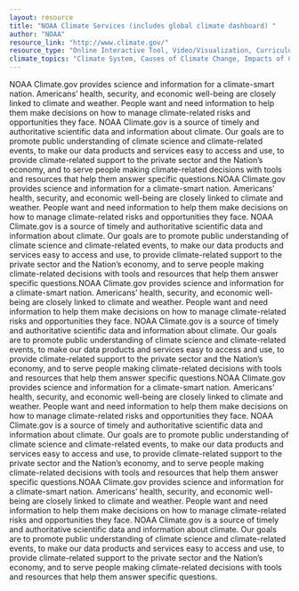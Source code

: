 ```yaml
---
layout: resource
title: "NOAA Climate Services (includes global climate dashboard) "
author: "NOAA"
resource_link: "http://www.climate.gov/"
resource_type: "Online Interactive Tool, Video/Visualization, Curriculum, Website, Data"
climate_topics: "Climate System, Causes of Climate Change, Impacts of Climate Change, Mitigation, Adaptation"
---
```


NOAA Climate.gov provides science and information for a climate-smart nation.  Americans’ health, security, and economic well-being are closely linked to climate and weather.  People want and need information to help them make decisions on how to manage climate-related risks and opportunities they face.
NOAA Climate.gov is a source of timely and authoritative scientific data and information about climate.  Our goals are to promote public understanding of climate science and climate-related events, to make our data products and services easy to access and use, to provide climate-related support to the private sector and the Nation’s economy, and to serve people making climate-related decisions with tools and resources that help them answer specific questions.NOAA Climate.gov provides science and information for a climate-smart nation.  Americans’ health, security, and economic well-being are closely linked to climate and weather.  People want and need information to help them make decisions on how to manage climate-related risks and opportunities they face.
NOAA Climate.gov is a source of timely and authoritative scientific data and information about climate.  Our goals are to promote public understanding of climate science and climate-related events, to make our data products and services easy to access and use, to provide climate-related support to the private sector and the Nation’s economy, and to serve people making climate-related decisions with tools and resources that help them answer specific questions.NOAA Climate.gov provides science and information for a climate-smart nation.  Americans’ health, security, and economic well-being are closely linked to climate and weather.  People want and need information to help them make decisions on how to manage climate-related risks and opportunities they face.
NOAA Climate.gov is a source of timely and authoritative scientific data and information about climate.  Our goals are to promote public understanding of climate science and climate-related events, to make our data products and services easy to access and use, to provide climate-related support to the private sector and the Nation’s economy, and to serve people making climate-related decisions with tools and resources that help them answer specific questions.NOAA Climate.gov provides science and information for a climate-smart nation.  Americans’ health, security, and economic well-being are closely linked to climate and weather.  People want and need information to help them make decisions on how to manage climate-related risks and opportunities they face.
NOAA Climate.gov is a source of timely and authoritative scientific data and information about climate.  Our goals are to promote public understanding of climate science and climate-related events, to make our data products and services easy to access and use, to provide climate-related support to the private sector and the Nation’s economy, and to serve people making climate-related decisions with tools and resources that help them answer specific questions.NOAA Climate.gov provides science and information for a climate-smart nation.  Americans’ health, security, and economic well-being are closely linked to climate and weather.  People want and need information to help them make decisions on how to manage climate-related risks and opportunities they face.
NOAA Climate.gov is a source of timely and authoritative scientific data and information about climate.  Our goals are to promote public understanding of climate science and climate-related events, to make our data products and services easy to access and use, to provide climate-related support to the private sector and the Nation’s economy, and to serve people making climate-related decisions with tools and resources that help them answer specific questions.
